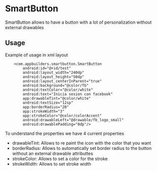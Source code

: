 # SmartButton
SmartButton allows to have a button with a lot of personalization without external drawables

## Usage
Example of usage in xml layout
```
    <com.appbuilders.smartbutton.SmartButton
        android:id="@+id/test"
        android:layout_width="240dp"
        android:layout_height="50dp"
        android:layout_centerInParent="true"
        android:background="@color/fb"
        android:textColor="@color/white"
        android:text="Inicia sesion con facebook"
        app:drawableTint="@color/white"
        android:textSize="12sp"
        app:borderRadius="20"
        app:strokeWidth="3"
        app:strokeColor="@color/colorAccent"
        android:drawableLeft="@drawable/fb_logo_small"
        android:drawablePadding="0dp"/>
```

To understand the properties we have 4 current properties

- drawableTint: Allows to re paint the icon with the color that you want
- borderRadius: Allows to automatically set border radius to the button without an external drawable attributtes
- strokeColor: Allows to set a color for the stroke
- strokeWidth: Allows to set stroke width

